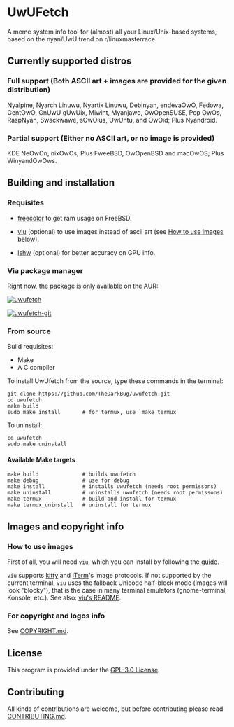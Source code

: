 # UwUFetch

A meme system info tool for (almost) all your Linux/Unix-based systems, based on the nyan/UwU trend on r/linuxmasterrace.

## Currently supported distros

### Full support (Both ASCII art + images are provided for the given distribution)

Nyalpine, Nyarch Linuwu, Nyartix Linuwu, Debinyan, endevaOwO, Fedowa, GentOwO, GnUwU gUwUix, Miwint, Myanjawo, OwOpenSUSE, Pop OwOs, RaspNyan, Swackwawe, sOwOlus, UwUntu, and OwOid; Plus Nyandroid.

### Partial support (Either no ASCII art, or no image is provided)

KDE NeOwOn, nixOwOs; Plus FweeBSD, OwOpenBSD and macOwOS; Plus WinyandOwOws.

## Building and installation

### Requisites

- [freecolor](http://www.rkeene.org/oss/freecolor/) to get ram usage on FreeBSD.

- [viu](https://github.com/atanunq/viu) (optional) to use images instead of ascii art (see [How to use images](#how-to-use-images) below).

- [lshw](https://github.com/lyonel/lshw) (optional) for better accuracy on GPU info.

### Via package manager

Right now, the package is only available on the AUR:

[![uwufetch](https://img.shields.io/aur/version/uwufetch?color=1793d1&label=uwufetch&logo=arch-linux&style=for-the-badge)](https://aur.archlinux.org/packages/uwufetch/)

[![uwufetch-git](https://img.shields.io/aur/version/uwufetch-git?color=1793d1&label=uwufetch-git&logo=arch-linux&style=for-the-badge)](https://aur.archlinux.org/packages/uwufetch-git/)

### From source

Build requisites:

- Make
- A C compiler

To install UwUfetch from the source, type these commands in the terminal:

```shell
git clone https://github.com/TheDarkBug/uwufetch.git
cd uwufetch
make build
sudo make install       # for termux, use `make termux`
```

To uninstall:

```shell
cd uwufetch
sudo make uninstall
```

#### Available Make targets

```shell
make build              # builds uwufetch
make debug              # use for debug
make install            # installs uwufetch (needs root permissons)
make uninstall          # uninstalls uwufetch (needs root permissons)
make termux             # build and install for termux
make termux_uninstall   # uninstall for termux
```

## Images and copyright info

### How to use images

First of all, you will need `viu`, which you can install by following the [guide](https://github.com/atanunq/viu#installation).

`viu` supports [kitty](https://github.com/kovidgoyal/kitty) and [iTerm](https://iterm2.com/)'s image protocols.
If not supported by the current terminal, `viu` uses the fallback Unicode half-block mode (images will look "blocky"), that is the case in many terminal emulators (gnome-terminal, Konsole, etc.). See also: [viu's README](https://github.com/atanunq/viu#description).

### For copyright and logos info

See [COPYRIGHT.md](/res/COPYRIGHT.md).

## License

This program is provided under the [GPL-3.0 License](/LICENSE).

## Contributing

All kinds of contributions are welcome, but before contributing please read [CONTRIBUTING.md](/CONTRIBUTING.md).
